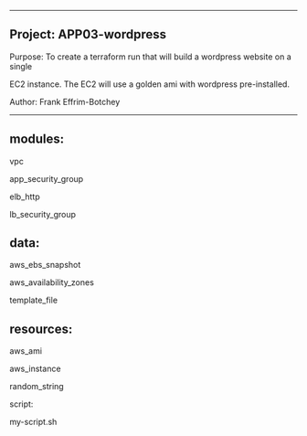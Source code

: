 ----------------------------------------------------------------------------

##  Project: APP03-wordpress

Purpose: To create a terraform run that will build a wordpress website on a single

EC2 instance.  The EC2 will use a golden ami with wordpress pre-installed.

Author:  Frank Effrim-Botchey

----------------------------------------------------------------------------


## modules:
vpc

app_security_group

elb_http

lb_security_group

## data:
aws_ebs_snapshot 

aws_availability_zones

template_file


## resources:

aws_ami

aws_instance

random_string

script:

my-script.sh
